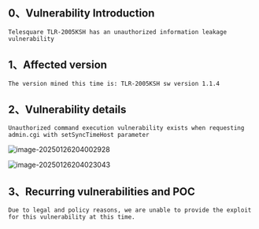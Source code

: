 ## 0、Vulnerability Introduction

```
Telesquare TLR-2005KSH has an unauthorized information leakage vulnerability
```

## 1、Affected version

```
The version mined this time is: TLR-2005KSH sw version 1.1.4
```

## 2、Vulnerability details

```
Unauthorized command execution vulnerability exists when requesting admin.cgi with setSyncTimeHost parameter
```

![image-20250126204002928](D:\Desktop\T\3\image-20250126204002928.png)

![image-20250126204023043](D:\Desktop\T\3\image-20250126204023043.png)

## 3、Recurring vulnerabilities and POC

```
Due to legal and policy reasons, we are unable to provide the exploit for this vulnerability at this time.
```